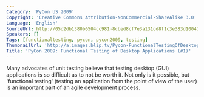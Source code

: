 ```yaml
---
Category: 'PyCon US 2009'
Copyright: 'Creative Commons Attribution-NonCommercial-ShareAlike 3.0'
Language: 'English'
SourceUrl: http://05d2db1380b6504cc981-8cbed8cf7e3a131cd8f1c3e383d10041.r93.cf2.rackcdn.com/pycon-us-2009/229_pycon-2009-functional-testing-of-desktop-applications-1.mp4
Speakers: []
Tags: [functionaltesting, pycon, pycon2009, testing]
ThumbnailUrl: 'http://a.images.blip.tv/Pycon-FunctionalTestingOfDesktopApplications136-206.jpg'
Title: 'PyCon 2009: Functional Testing of Desktop Applications (#1)'
---
```

  
Many advocates of unit testing believe that testing desktop (GUI) applications
is so difficult as to not be worth it. Not only is it possible, but
'functional testing' (testing an application from the point of view of the
user) is an important part of an agile development process.
